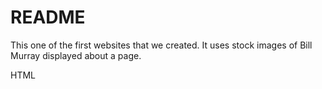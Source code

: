 # README

This one of the first websites that we created. It uses stock images of Bill Murray displayed about a page.

HTML
